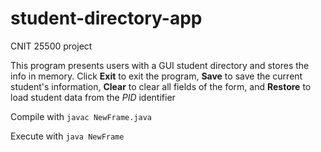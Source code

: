# student-directory-app
CNIT 25500 project

This program presents users with a GUI student directory and stores the info in memory. Click **Exit** to exit the program, **Save** to save the current student's information, **Clear** to clear all fields of the form, and **Restore** to load student data from the *PID* identifier

Compile with `javac NewFrame.java`  
  
Execute with `java NewFrame`
